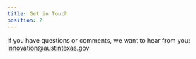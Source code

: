 ```yaml
---
title: Get in Touch
position: 2
---
```


If you have questions or comments, we want to hear from you: [innovation@austintexas.gov](mailto:innovation@austintexas.gov)

